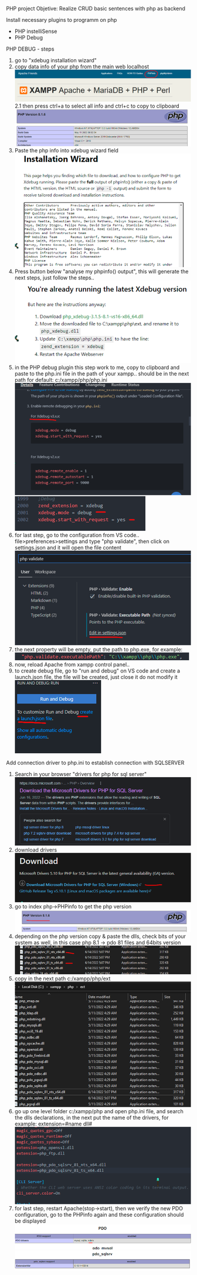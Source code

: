 PHP project
Objetive: Realize CRUD basic sentences with php as backend


Install necessary plugins to programm on php
- PHP instelliSense
- PHP Debug


PHP DEBUG - steps
1. go to "xdebug installation wizard"
2. copy data info of your php from the main web localhost
![](images/2022-07-14-00-11-38.png)
2.1 then press ctrl+a to select all info and ctrl+c to copy to clipboard
![](images/2022-07-14-00-13-34.png)
3. Paste the php info into xdebug wizard field
![](images/2022-07-14-00-34-39.png)
4. Press button below "analyse my phpinfo() output", this will generate the next steps, just follow the steps..
![](images/2022-07-14-00-36-22.png)
5. in the PHP debug plugin this step work to me, copy to clipboard and paste to the php.ini file in the path of your xampp.. should be in the next path for default: c:/xampp/php/php.ini
![](images/2022-07-14-00-38-31.png)
![](images/2022-07-14-00-41-14.png)
6. for last step, go to the configuration from VS code.. file>preferences>settings and type "php validate", then click on settings.json and it will open the file content
![](images/2022-07-14-00-45-52.png)
7. the next property will be empty, put the path to php.exe, for example:
![](images/2022-07-14-00-47-30.png)
9. now, reload Apache from xampp control panel..
10. to create debug file, go to "run and debug" on VS code and create a launch.json file, the file will be created, just close it do not modify it
![](images/2022-07-14-00-51-29.png)

Add connection driver to php.ini to establish connection with SQLSERVER
1. Search in your browser "drivers for php for sql server"
![](images/2022-07-15-00-54-39.png)
2. download drivers
![](images/2022-07-15-00-55-10.png)
3. go to index php->PHPinfo to get the php version
![](images/2022-07-15-00-58-28.png)
4. depending on the php version copy & paste the dlls, check bits of your system as well, in this case php 8.1 -> pdo 81 files and 64bits version
![](images/2022-07-15-01-01-39.png)
5. copy in the next path c:/xampp/php/ext
![](images/2022-07-15-01-03-47.png)
6. go up one level folder c:/xampp/php and open php.ini file, and search the dlls declarations, in the next put the name of the drivers, for example:
extension=#name dll#
![](images/2022-07-15-01-06-21.png)
7. for last step, restart Apache(stop->start), then we verify the new PDO configuration, go to the PHPinfo again and these configuration should be displayed
![](images/2022-07-15-01-08-58.png)
![](images/2022-07-15-01-09-25.png)